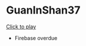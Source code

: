 # GuanInShan37

[Click to play](https://guaninshan37.web.app/?fbclid=IwAR1kpJdMIViMTOQuHv45Zg3JMX1SIGAagPttjnCp4-0MgT5T_x5hd-OCWGM) 
- Firebase overdue
